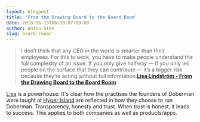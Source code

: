 ```yaml
---
layout: blogpost
title: 'From the Drawing Board to the Board Room'
date: 2018-06-13T06:39:07+00:00
author: Anton Sten
slug: board-room/
---
```


>I don’t think that any CEO in the world is smarter than their employees. For this to work, you have to make people understand the full complexity of an issue. If you only give halfway — if you only tell people on the surface that they can contribute — it’s a bigger risk because they’re acting without full information.**[Lisa Lindström - From the Drawing Board to the Board Room](https://99u.adobe.com/articles/59229/from-the-drawing-board-to-the-board-room)**

[Lisa](https://twitter.com/lisalindstrm) is a powerhouse. It's clear how the practises the founders of Doberman were taught at [Hyper Island](/no-classes) are reflected in how they choose to run Doberman. Transparency, honesty and trust. When trust is honest, it leads to success. This applies to both companies as well as products/apps.
